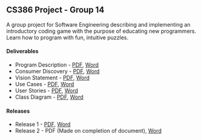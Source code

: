 ## CS386 Project - Group 14

A group project for Software Engineering describing and implementing an introductory coding game with the purpose of educating new programmers. Learn how to program with fun, intuitive puzzles.

#### Deliverables

* Program Description - [PDF](deliverables/D1.1-group-14.pdf), [Word](deliverables/D1.1-group-14.docx)
* Consumer Discovery - [PDF](deliverables/D1.2-group-14.pdf), [Word](deliverables/D1.2-group-14.docx)
* Vision Statement - [PDF](deliverables/D2.1-group-14.pdf), [Word](deliverables/D2.1-group-14.docx)
* Use Cases - [PDF](deliverables/D2.2-group-14.pdf), [Word](deliverables/D2.2-group-14.docx)
* User Stories - [PDF](deliverables/D2.3-group-14.pdf), [Word](deliverables/D2.3-group-14.docx)
* Class Diagram - [PDF](deliverables/D4-group-14.pdf), [Word](deliverables/D4-group-14.docx)


#### Releases

* Release 1 - [PDF](deliverables/D3.1-group-14.pdf), [Word](deliverables/D3.1-group-14.docx)
* Release 2 - PDF (Made on completion of document), [Word](deliverables/D3.2-group-14.docx)
